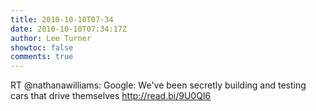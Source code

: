 ```yaml
---
title: 2010-10-10T07-34
date: 2010-10-10T07:34:17Z
author: Lee Turner
showtoc: false
comments: true
---
```


RT @nathanawilliams: Google: We've been secretly building and testing cars that drive themselves http://read.bi/9U0QI6

